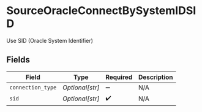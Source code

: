 # SourceOracleConnectBySystemIDSID

Use SID (Oracle System Identifier)


## Fields

| Field              | Type               | Required           | Description        |
| ------------------ | ------------------ | ------------------ | ------------------ |
| `connection_type`  | *Optional[str]*    | :heavy_minus_sign: | N/A                |
| `sid`              | *Optional[str]*    | :heavy_check_mark: | N/A                |